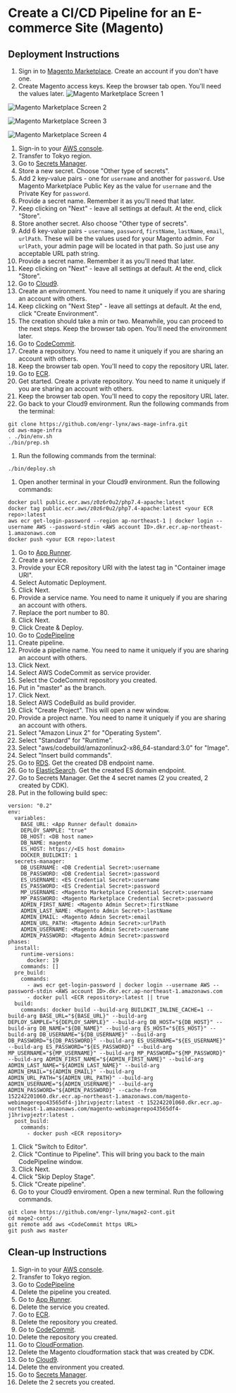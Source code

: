 # Create a CI/CD Pipeline for an E-commerce Site (Magento)

## Deployment Instructions

1. Sign in to [Magento Marketplace](https://marketplace.magento.com/). Create an account if you don't have one.
1. Create Magento access keys. Keep the browser tab open. You'll need the values later.
![Magento Marketplace Screen 1](/mp1.png "Magento Marketplace Screen 1")

![Magento Marketplace Screen 2](/mp2.png "Magento Marketplace Screen 2")

![Magento Marketplace Screen 3](/mp3.png "Magento Marketplace Screen 3")

![Magento Marketplace Screen 4](/mp4.png "Magento Marketplace Screen 4")

1. Sign-in to your [AWS console](https://console.aws.amazon.com/).
1. Transfer to Tokyo region.
1. Go to [Secrets Manager](https://ap-northeast-1.console.aws.amazon.com/secretsmanager/home).
1. Store a new secret. Choose "Other type of secrets".
1. Add 2 key-value pairs - one for `username` and another for `password`. Use Magento Marketplace Public Key as the value for `username` and the Private Key for `password`.
1. Provide a secret name. Remember it as you'll need that later.
1. Keep clicking on "Next" - leave all settings at default. At the end, click "Store".
1. Store another secret. Also choose "Other type of secrets".
1. Add 6 key-value pairs - `username`, `password`, `firstName`, `lastName`, `email`, `urlPath`. These will be the values used for your Magento admin. For `urlPath`, your admin page will be located in that path. So just use any acceptable URL path string.
1. Provide a secret name. Remember it as you'll need that later.
1. Keep clicking on "Next" - leave all settings at default. At the end, click "Store".
1. Go to [Cloud9](https://ap-northeast-1.console.aws.amazon.com/cloud9/home/product).
1. Create an environment. You need to name it uniquely if you are sharing an account with others.
1. Keep clicking on "Next Step" - leave all settings at default. At the end, click "Create Environment".
1. The creation should take a min or two. Meanwhile, you can proceed to the next steps. Keep the browser tab open. You'll need the environment later.
1. Go to [CodeCommit](https://ap-northeast-1.console.aws.amazon.com/codesuite/codecommit/start).
1. Create a repository. You need to name it uniquely if you are sharing an account with others.
1. Keep the browser tab open. You'll need to copy the repository URL later.
1. Go to [ECR](https://ap-northeast-1.console.aws.amazon.com/ecr/get-started).
1. Get started. Create a private repository. You need to name it uniquely if you are sharing an account with others.
1. Keep the browser tab open. You'll need to copy the repository URL later.
1. Go back to your Cloud9 environment. Run the following commands from the terminal:
```
git clone https://github.com/engr-lynx/aws-mage-infra.git
cd aws-mage-infra
. ./bin/env.sh
./bin/prep.sh
```
1. Run the following commands from the terminal:
```
./bin/deploy.sh
```
1. Open another terminal in your Cloud9 environment. Run the following commands:
```
docker pull public.ecr.aws/z0z6r0u2/php7.4-apache:latest
docker tag public.ecr.aws/z0z6r0u2/php7.4-apache:latest <your ECR repo>:latest
aws ecr get-login-password --region ap-northeast-1 | docker login --username AWS --password-stdin <AWS account ID>.dkr.ecr.ap-northeast-1.amazonaws.com
docker push <your ECR repo>:latest
```
1. Go to [App Runner](https://ap-northeast-1.console.aws.amazon.com/apprunner/home).
1. Create a service.
1. Provide your ECR repository URI with the latest tag in "Container image URI".
1. Select Automatic Deployment.
1. Click Next.
1. Provide a service name. You need to name it uniquely if you are sharing an account with others.
1. Replace the port number to 80.
1. Click Next.
1. Click Create & Deploy.
1. Go to [CodePipeline](https://ap-northeast-1.console.aws.amazon.com/codesuite/codepipeline/start)
1. Create pipeline.
1. Provide a pipeline name. You need to name it uniquely if you are sharing an account with others.
1. Click Next.
1. Select AWS CodeCommit as service provider.
1. Select the CodeCommit repository you created.
1. Put in "master" as the branch.
1. Click Next.
1. Select AWS CodeBuild as build provider.
1. Click "Create Project". This will open a new window.
1. Provide a project name. You need to name it uniquely if you are sharing an account with others.
1. Select "Amazon Linux 2" for "Operating System".
1. Select "Standard" for "Runtime".
1. Select "aws/codebuild/amazonlinux2-x86_64-standard:3.0" for "Image".
1. Select "Insert build commands".
1. Go to [RDS](https://ap-northeast-1.console.aws.amazon.com/rds/home). Get the created DB endpoint name.
1. Go to [ElasticSearch](https://ap-northeast-1.console.aws.amazon.com/esv3/home). Get the created ES domain endpoint.
1. Go to Secrets Manager. Get the 4 secret names (2 you created, 2 created by CDK).
1. Put in the following build spec:
```
version: "0.2"
env:
  variables:
    BASE_URL: <App Runner default domain>
    DEPLOY_SAMPLE: "true"
    DB_HOST: <DB host name>
    DB_NAME: magento
    ES_HOST: https://<ES host domain>
    DOCKER_BUILDKIT: 1
  secrets-manager:
    DB_USERNAME: <DB Credential Secret>:username
    DB_PASSWORD: <DB Credential Secret>:password
    ES_USERNAME: <ES Credential Secret>:username
    ES_PASSWORD: <ES Credential Secret>:password
    MP_USERNAME: <Magento Marketplace Credential Secret>:username
    MP_PASSWORD: <Magento Marketplace Credential Secret>:password
    ADMIN_FIRST_NAME: <Magento Admin Secret>:firstName
    ADMIN_LAST_NAME: <Magento Admin Secret>:lastName
    ADMIN_EMAIL: <Magento Admin Secret>:email
    ADMIN_URL_PATH: <Magento Admin Secret>:urlPath
    ADMIN_USERNAME: <Magento Admin Secret>:username
    ADMIN_PASSWORD: <Magento Admin Secret>:password
phases:
  install:
    runtime-versions:
      docker: 19
    commands: []
  pre_build:
    commands:
      - aws ecr get-login-password | docker login --username AWS --password-stdin <AWS account ID>.dkr.ecr.ap-northeast-1.amazonaws.com
      - docker pull <ECR repository>:latest || true
  build:
    commands: docker build --build-arg BUILDKIT_INLINE_CACHE=1 --build-arg BASE_URL="${BASE_URL}" --build-arg DEPLOY_SAMPLE="${DEPLOY_SAMPLE}" --build-arg DB_HOST="${DB_HOST}" --build-arg DB_NAME="${DB_NAME}" --build-arg ES_HOST="${ES_HOST}" --build-arg DB_USERNAME="${DB_USERNAME}" --build-arg DB_PASSWORD="${DB_PASSWORD}" --build-arg ES_USERNAME="${ES_USERNAME}" --build-arg ES_PASSWORD="${ES_PASSWORD}" --build-arg MP_USERNAME="${MP_USERNAME}" --build-arg MP_PASSWORD="${MP_PASSWORD}" --build-arg ADMIN_FIRST_NAME="${ADMIN_FIRST_NAME}" --build-arg ADMIN_LAST_NAME="${ADMIN_LAST_NAME}" --build-arg ADMIN_EMAIL="${ADMIN_EMAIL}" --build-arg ADMIN_URL_PATH="${ADMIN_URL_PATH}" --build-arg ADMIN_USERNAME="${ADMIN_USERNAME}" --build-arg ADMIN_PASSWORD="${ADMIN_PASSWORD}" --cache-from 152242201060.dkr.ecr.ap-northeast-1.amazonaws.com/magento-webimagerepo43565df4-j1hrivpjeztr:latest -t 152242201060.dkr.ecr.ap-northeast-1.amazonaws.com/magento-webimagerepo43565df4-j1hrivpjeztr:latest .
  post_build:
    commands:
      - docker push <ECR repository>
```
1. Click "Switch to Editor".
1. Click "Continue to Pipeline". This will bring you back to the main CodePipeline window.
1. Click Next.
1. Click "Skip Deploy Stage".
1. Click "Create pipeline".
1. Go to your Cloud9 enviroment. Open a new terminal. Run the following commands.
```
git clone https://github.com/engr-lynx/mage2-cont.git
cd mage2-cont/
git remote add aws <CodeCommit https URL>
git push aws master
```

## Clean-up Instructions

1. Sign-in to your [AWS console](https://console.aws.amazon.com/).
1. Transfer to Tokyo region.
1. Go to [CodePipeline](https://ap-northeast-1.console.aws.amazon.com/codesuite/codepipeline/start)
1. Delete the pipeline you created.
1. Go to [App Runner](https://ap-northeast-1.console.aws.amazon.com/apprunner/home).
1. Delete the service you created.
1. Go to [ECR](https://ap-northeast-1.console.aws.amazon.com/ecr/get-started).
1. Delete the repository you created.
1. Go to [CodeCommit](https://ap-northeast-1.console.aws.amazon.com/codesuite/codecommit/start).
1. Delete the repository you created.
1. Go to [CloudFormation](https://ap-northeast-1.console.aws.amazon.com/cloudformation/home?region=ap-northeast-1).
1. Delete the Magento cloudformation stack that was created by CDK.
1. Go to [Cloud9](https://ap-northeast-1.console.aws.amazon.com/cloud9/home/product).
1. Delete the environment you created.
1. Go to [Secrets Manager](https://ap-northeast-1.console.aws.amazon.com/secretsmanager/home).
1. Delete the 2 secrets you created.
